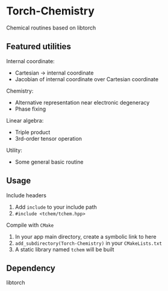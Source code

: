# Torch-Chemistry
Chemical routines based on libtorch

## Featured utilities
Internal coordinate:
* Cartesian -> internal coordinate
* Jacobian of internal coordinate over Cartesian coordinate

Chemistry:
* Alternative representation near electronic degeneracy
* Phase fixing

Linear algebra:
* Triple product
* 3rd-order tensor operation

Utility:
* Some general basic routine

## Usage
Include headers
1. Add `include` to your include path
2. `#include <tchem/tchem.hpp>`

Compile with `CMake`
1. In your app main directory, create a symbolic link to here
2. `add_subdirectory(Torch-Chemistry)` in your `CMakeLists.txt`
3. A static library named `tchem` will be built

## Dependency
libtorch
